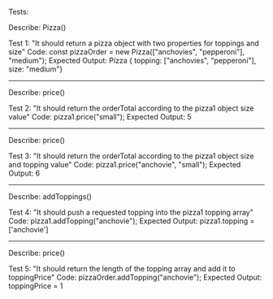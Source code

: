 Tests:

Describe: Pizza()

Test 1: "It should return a pizza object with two properties for toppings and size"
Code: const pizzaOrder = new Pizza(["anchovies", "pepperoni"], "medium");
Expected Output: Pizza { topping: ["anchovies", "pepperoni"], size: "medium"}

------------------

Describe: price()

Test 2: "It should return the orderTotal according to the pizza1 object size value"
Code: pizza1.price("small");
Expected Output: 5

------------------

Describe: price()

Test 3: "It should return the orderTotal according to the pizza1 object size and topping value"
Code: pizza1.price("anchovie", "small");
Expected Output: 6

-----------------

Describe: addToppings()

Test 4: "It should push a requested topping into the pizza1 topping array"
Code: pizza1.addTopping("anchovie");
Expected Output: pizza1.topping = ['anchovie']

-----------------

Describe: price()

Test 5: "It should return the length of the topping array and add it to toppingPrice"
Code: pizzaOrder.addTopping("anchovie");
Expected Output: toppingPrice = 1